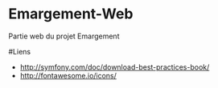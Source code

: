 Emargement-Web
==============

Partie web du projet Emargement

#Liens
+ http://symfony.com/doc/download-best-practices-book/
+ http://fontawesome.io/icons/
